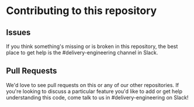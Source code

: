 # Contributing to this repository

## Issues

If you think something's missing or is broken in this repository, the best place to get help is the #delivery-engineering
channel in Slack.

## Pull Requests

We'd love to see pull requests on this or any of our other repositories.
If you're looking to discuss a particular feature you'd like to add or get help understanding this code, come talk to us
in #delivery-engineering on Slack!
